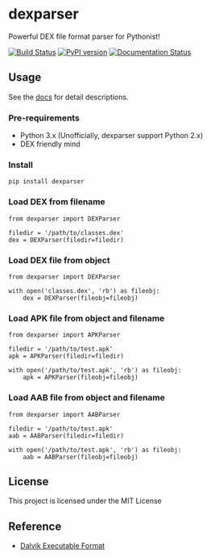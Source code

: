 # dexparser

Powerful DEX file format parser for Pythonist!

[![Build Status](https://travis-ci.com/bunseokbot/dexparser.svg?branch=master)](https://travis-ci.com/bunseokbot/dexparser)
[![PyPI version](https://badge.fury.io/py/dexparser.svg)](https://badge.fury.io/py/dexparser)
[![Documentation Status](https://readthedocs.org/projects/dexparser/badge/?version=latest)](https://dexparser.readthedocs.io/en/latest/?badge=latest)

## Usage

See the [docs](https://dexparser.readthedocs.io/en/latest/) for detail descriptions.

### Pre-requirements

* Python 3.x (Unofficially, dexparser support Python 2.x)
* DEX friendly mind

### Install
`pip install dexparser`

### Load DEX from filename
```
from dexparser import DEXParser

filedir = '/path/to/classes.dex'
dex = DEXParser(filedir=filedir)
```

### Load DEX file from object
```
from dexparser import DEXParser

with open('classes.dex', 'rb') as fileobj:
    dex = DEXParser(fileobj=fileobj)
```

### Load APK file from object and filename
```
from dexparser import APKParser

filedir = '/path/to/test.apk'
apk = APKParser(filedir=filedir)

with open('/path/to/test.apk', 'rb') as fileobj:
    apk = APKParser(fileobj=fileobj)
```

### Load AAB file from object and filename
```
from dexparser import AABParser

filedir = '/path/to/test.apk'
aab = AABParser(filedir=filedir)

with open('/path/to/test.apk', 'rb') as fileobj:
    aab = AABParser(fileobj=fileobj)
```


## License
This project is licensed under the MIT License

## Reference
* [Dalvik Executable Format](https://source.android.com/devices/tech/dalvik/dex-format)


